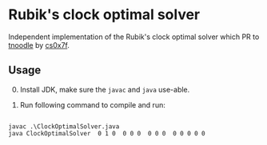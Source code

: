 # Rubik's clock optimal solver

Independent implementation of the Rubik's clock optimal solver which PR to [tnoodle](https://github.com/thewca/tnoodle/pull/174) by [cs0x7f](https://github.com/cs0x7f).

## Usage

0. Install JDK, make sure the `javac` and `java` use-able.

1. Run following command to compile and run:

```

javac .\ClockOptimalSolver.java
java ClockOptimalSolver  0 1 0  0 0 0  0 0 0  0 0 0 0 0

```